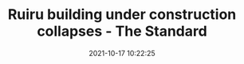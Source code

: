 ---
"title": "Ruiru building under construction collapses - The Standard"
"date": "2021-10-17 10:22:25"
"feed_name": "GOOGLENEWSCONSTRUCTION"
"feed_website": "https://news.google.com/search?q=construction%2Bincident&hl=en-US&gl=US&ceid=US:en"
"feed_rss": "https://news.google.com/rss/search?q=construction%2Bincident&hl=en-US&gl=US&ceid=US:en"
"link": "https://www.standardmedia.co.ke/counties/article/2001426464/ruiru-building-under-construction-collapses"
"source": "{'href': 'https://www.standardmedia.co.ke', 'title': 'The Standard'}"
"file": "_posts/2021-1-1-082dee1bb3543d02b12f8ac7a0ed13c47ee9ae51.md"
"accident": "1"
"drilling": "0"
"represented_by": "0"
"dead": "0"
"injured": "0"
"arrested": "0"
"place": "unknown place"
"where": "unknown site"
"causes": "unknown"
"place_uri": "unknown place"
---